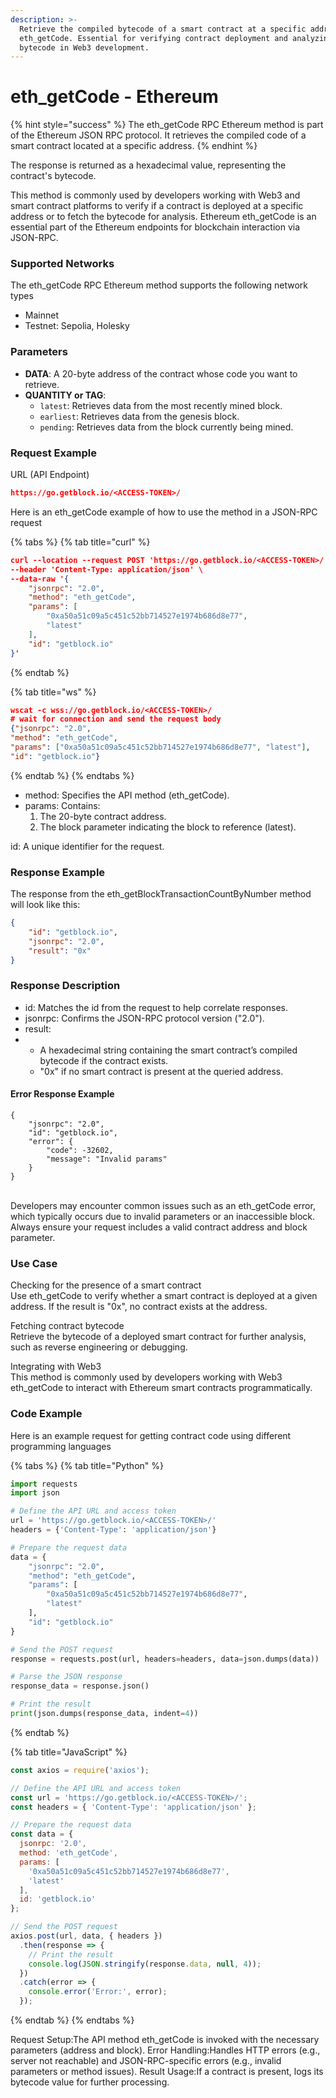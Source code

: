 ```yaml
---
description: >-
  Retrieve the compiled bytecode of a smart contract at a specific address using
  eth_getCode. Essential for verifying contract deployment and analyzing
  bytecode in Web3 development.
---
```


# eth\_getCode - Ethereum

{% hint style="success" %}
The eth\_getCode RPC Ethereum method is part of the Ethereum JSON RPC protocol. It retrieves the compiled code of a smart contract located at a specific address.
{% endhint %}

The response is returned as a hexadecimal value, representing the contract's bytecode.

This method is commonly used by developers working with Web3 and smart contract platforms to verify if a contract is deployed at a specific address or to fetch the bytecode for analysis. Ethereum eth\_getCode is an essential part of the Ethereum endpoints for blockchain interaction via JSON-RPC.

### Supported Networks

The eth\_getCode RPC Ethereum method supports the following network types

* Mainnet
* Testnet: Sepolia, Holesky

### Parameters

* **DATA**: A 20-byte address of the contract whose code you want to retrieve.
* **QUANTITY or TAG**:
  * `latest`: Retrieves data from the most recently mined block.
  * `earliest`: Retrieves data from the genesis block.
  * `pending`: Retrieves data from the block currently being mined.

### Request Example

URL (API Endpoint)

```json
https://go.getblock.io/<ACCESS-TOKEN>/
```

Here is an eth\_getCode example of how to use the method in a JSON-RPC request

{% tabs %}
{% tab title="curl" %}
```json
curl --location --request POST 'https://go.getblock.io/<ACCESS-TOKEN>/' \
--header 'Content-Type: application/json' \
--data-raw '{
    "jsonrpc": "2.0",
    "method": "eth_getCode",
    "params": [
        "0xa50a51c09a5c451c52bb714527e1974b686d8e77",
        "latest"
    ],
    "id": "getblock.io"
}'

```
{% endtab %}

{% tab title="ws" %}
```json
wscat -c wss://go.getblock.io/<ACCESS-TOKEN>/
# wait for connection and send the request body 
{"jsonrpc": "2.0",
"method": "eth_getCode",
"params": ["0xa50a51c09a5c451c52bb714527e1974b686d8e77", "latest"],
"id": "getblock.io"}
```
{% endtab %}
{% endtabs %}

* method: Specifies the API method (eth\_getCode).
* params: Contains:
  1. The 20-byte contract address.
  2. The block parameter indicating the block to reference (latest).

id: A unique identifier for the request.

### Response Example

The response from the eth\_getBlockTransactionCountByNumber method will look like this:

```json
{
    "id": "getblock.io",
    "jsonrpc": "2.0",
    "result": "0x"
}
```

### Response Description

* id: Matches the id from the request to help correlate responses.
* jsonrpc: Confirms the JSON-RPC protocol version ("2.0").
* result:
*
  * A hexadecimal string containing the smart contract’s compiled bytecode if the contract exists.
  * "0x" if no smart contract is present at the queried address.

#### Error Response Example

```
{
    "jsonrpc": "2.0",
    "id": "getblock.io",
    "error": {
        "code": -32602,
        "message": "Invalid params"
    }
}
```

\
Developers may encounter common issues such as an eth\_getCode error, which typically occurs due to invalid parameters or an inaccessible block. Always ensure your request includes a valid contract address and block parameter.

### Use Case

Checking for the presence of a smart contract\
Use eth\_getCode to verify whether a smart contract is deployed at a given address. If the result is "0x", no contract exists at the address.

Fetching contract bytecode\
Retrieve the bytecode of a deployed smart contract for further analysis, such as reverse engineering or debugging.

Integrating with Web3\
This method is commonly used by developers working with Web3 eth\_getCode to interact with Ethereum smart contracts programmatically.

### Code Example

Here is an example request for getting contract code using different programming languages

{% tabs %}
{% tab title="Python" %}
```python
import requests
import json

# Define the API URL and access token
url = 'https://go.getblock.io/<ACCESS-TOKEN>/'
headers = {'Content-Type': 'application/json'}

# Prepare the request data
data = {
    "jsonrpc": "2.0",
    "method": "eth_getCode",
    "params": [
        "0xa50a51c09a5c451c52bb714527e1974b686d8e77",
        "latest"
    ],
    "id": "getblock.io"
}

# Send the POST request
response = requests.post(url, headers=headers, data=json.dumps(data))

# Parse the JSON response
response_data = response.json()

# Print the result
print(json.dumps(response_data, indent=4))

```
{% endtab %}

{% tab title="JavaScript" %}
```javascript
const axios = require('axios');

// Define the API URL and access token
const url = 'https://go.getblock.io/<ACCESS-TOKEN>/';
const headers = { 'Content-Type': 'application/json' };

// Prepare the request data
const data = {
  jsonrpc: '2.0',
  method: 'eth_getCode',
  params: [
    '0xa50a51c09a5c451c52bb714527e1974b686d8e77',
    'latest'
  ],
  id: 'getblock.io'
};

// Send the POST request
axios.post(url, data, { headers })
  .then(response => {
    // Print the result
    console.log(JSON.stringify(response.data, null, 4));
  })
  .catch(error => {
    console.error('Error:', error);
  });

```
{% endtab %}
{% endtabs %}

Request Setup:The API method eth\_getCode is invoked with the necessary parameters (address and block). Error Handling:Handles HTTP errors (e.g., server not reachable) and JSON-RPC-specific errors (e.g., invalid parameters or method issues). Result Usage:If a contract is present, logs its bytecode value for further processing.

